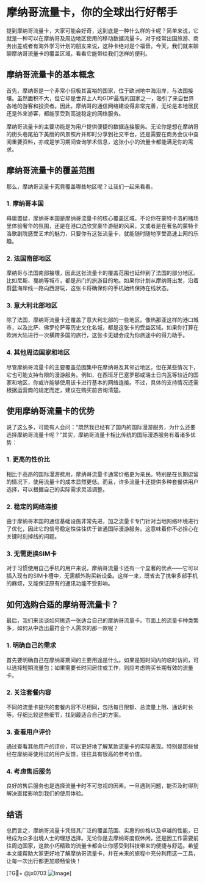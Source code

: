 # 摩纳哥流量卡，你的全球出行好帮手

提到摩纳哥流量卡，大家可能会好奇，这到底是一种什么样的卡呢？简单来说，它就是一种可以在摩纳哥及周边地区使用的移动数据流量卡。对于经常出国旅游、商务出差或者有海外学习计划的朋友来说，这种卡绝对是个福音。今天，我们就来聊聊摩纳哥流量卡的覆盖区域，看看它能带给我们怎样的便利。

## 摩纳哥流量卡的基本概念

首先，摩纳哥是一个非常小但极其富裕的国家，位于欧洲地中海沿岸，与法国接壤。虽然面积不大，但它却是世界上人均GDP最高的国家之一，吸引了来自世界各地的游客和投资者。因此，摩纳哥的通信网络建设得非常完善，无论是本地居民还是外来游客，都能享受到高速稳定的网络服务。

摩纳哥流量卡的主要功能是为用户提供便捷的数据连接服务。无论你是想在摩纳哥的街头巷尾拍下美丽的风景照片并即时分享到社交平台，还是需要在商务会议中查阅重要资料，亦或是学习期间查询学术信息，这张小小的流量卡都能满足你的需求。

## 摩纳哥流量卡的覆盖范围

那么，摩纳哥流量卡究竟覆盖哪些地区呢？让我们一起来看看。

### 1. 摩纳哥本国

毋庸置疑，摩纳哥本国是摩纳哥流量卡的核心覆盖区域。不论你在蒙特卡洛的赌场里体验奢华的氛围，还是在港口边欣赏豪华游艇的风采，又或者是在著名的蒙特卡洛歌剧院感受艺术的魅力，只要你有这张流量卡，就能随时随地享受高速上网的乐趣。

### 2. 法国南部地区

摩纳哥与法国南部接壤，因此这张流量卡的覆盖范围也延伸到了法国的部分地区。比如尼斯、戛纳等城市，都是热门的旅游目的地。如果你计划从摩纳哥出发，沿着蔚蓝海岸线一路向西游玩，这张卡将确保你的手机始终保持在线状态。

### 3. 意大利北部地区

除了法国，摩纳哥流量卡还覆盖了意大利北部的一些地区。像热那亚这样的港口城市，以及比萨、佛罗伦萨等历史文化名城，都是这张卡的受益区域。如果你打算在欧洲大陆进行一次横跨多国的旅行，这张卡无疑会成为你旅途中的得力助手。

### 4. 其他周边国家和地区

尽管摩纳哥流量卡的主要覆盖范围集中在摩纳哥及其邻近地区，但在某些情况下，它也可能支持有限的漫游服务。例如，在西班牙巴塞罗那或瑞士日内瓦等较近的国家和地区，你或许能够使用该卡进行基本的网络连接。不过，具体的支持情况还需根据运营商的规定而定，建议在购买前咨询清楚。

## 使用摩纳哥流量卡的优势

说了这么多，可能有人会问：“既然我已经有了国内的国际漫游服务，为什么还要选择摩纳哥流量卡呢？”其实，摩纳哥流量卡相比传统的国际漫游服务有着诸多优势：

### 1. 更高的性价比

相比于高昂的国际漫游费用，摩纳哥流量卡通常价格更为亲民。特别是在长期逗留的情况下，使用流量卡的成本显然更低。而且，许多流量卡还提供多种套餐供用户选择，可以根据自己的实际需求灵活调整。

### 2. 稳定的网络连接

由于摩纳哥本国的通信基础设施非常先进，加之流量卡专门针对当地网络环境进行了优化，因此它的信号稳定性往往优于普通国际漫游服务。这意味着你不必担心在关键时刻掉线的问题。

### 3. 无需更换SIM卡

对于习惯使用自己手机的用户来说，摩纳哥流量卡还有一个显著的优点——它可以插入现有的SIM卡槽中，无需额外购买新设备。这样一来，既省去了携带多部手机的麻烦，又能保证原有的通讯功能不受影响。

## 如何选购合适的摩纳哥流量卡？

最后，我们来谈谈如何挑选一张适合自己的摩纳哥流量卡。市面上的流量卡种类繁多，如何从中选出最符合个人需求的那一款呢？

### 1. 明确自己的需求

首先要明确自己在摩纳哥期间的主要用途是什么。如果是短时间内的临时访问，可以选择短期流量包；如果需要长时间居住或工作，则应考虑购买长期有效的流量卡。

### 2. 关注套餐内容

不同的流量卡提供的套餐内容不尽相同，包括每日限额、总流量上限、通话时长等。仔细比较这些细节，找到最适合自己的方案。

### 3. 查看用户评价

通过查看其他用户的评价，可以更好地了解某款流量卡的实际表现。特别是那些曾经在摩纳哥使用过的用户反馈，往往具有很高的参考价值。

### 4. 考虑售后服务

良好的售后服务也是选择流量卡时不可忽视的因素。一旦遇到问题，能否及时得到解决直接影响到我们的使用体验。

## 结语

总而言之，摩纳哥流量卡凭借其广泛的覆盖范围、实惠的价格以及卓越的性能，已经成为众多出境人士的理想选择。无论你是去摩纳哥度假休闲，还是因工作需要前往周边国家，这款小巧精致的流量卡都会让你感受到科技带来的便捷与舒适。希望本文能帮助大家更好地了解摩纳哥流量卡，并在未来的旅程中充分利用这一工具，让每一次出行都更加顺畅愉快！

[TG💪+ @jx0703 ![Image](https://github.com/user-attachments/assets/dbca1d08-cadb-493c-b0ec-ad6f7a83f270)]